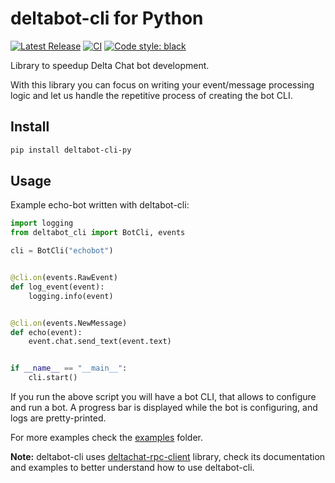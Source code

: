 # deltabot-cli for Python

[![Latest Release](https://img.shields.io/pypi/v/deltabot-cli.svg)](https://pypi.org/project/deltabot-cli)
[![CI](https://github.com/deltachat-bot/deltabot-cli-py/actions/workflows/python-ci.yml/badge.svg)](https://github.com/deltachat-bot/deltabot-cli-py/actions/workflows/python-ci.yml)
[![Code style: black](https://img.shields.io/badge/code%20style-black-000000.svg)](https://github.com/psf/black)

Library to speedup Delta Chat bot development.

With this library you can focus on writing your event/message processing logic and let us handle the
repetitive process of creating the bot CLI.

## Install

```sh
pip install deltabot-cli-py
```

## Usage

Example echo-bot written with deltabot-cli:

```python
import logging
from deltabot_cli import BotCli, events

cli = BotCli("echobot")


@cli.on(events.RawEvent)
def log_event(event):
    logging.info(event)


@cli.on(events.NewMessage)
def echo(event):
    event.chat.send_text(event.text)


if __name__ == "__main__":
    cli.start()
```

If you run the above script you will have a bot CLI, that allows to configure and run a bot.
A progress bar is displayed while the bot is configuring, and logs are pretty-printed.

For more examples check the [examples](https://github.com/deltachat-bot/deltabot-cli-py/tree/master/examples) folder.

**Note:** deltabot-cli uses [deltachat-rpc-client](https://pypi.org/project/deltachat-rpc-client) library, check its documentation and examples to better understand how to use deltabot-cli.
